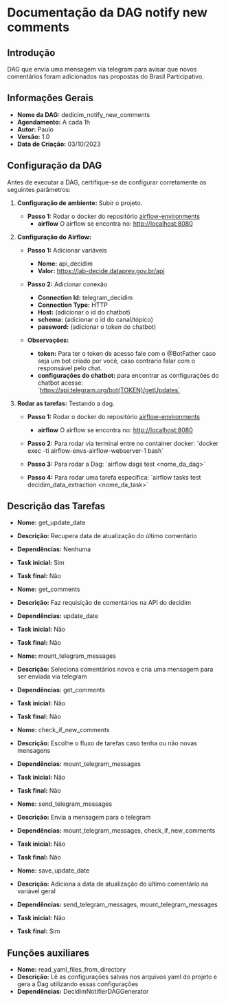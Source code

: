 # Documentação da DAG notify new comments

## Introdução

DAG que envia uma mensagem via telegram para avisar que novos comentários foram adicionados nas propostas do Brasil Participativo.

## Informações Gerais

- **Nome da DAG:** dedicim_notify_new_comments
- **Agendamento:** A cada 1h
- **Autor:** Paulo
- **Versão:** 1.0
- **Data de Criação:** 03/10/2023

## Configuração da DAG

Antes de executar a DAG, certifique-se de configurar corretamente os seguintes parâmetros:

1. **Configuração de ambiente:** Subir o projeto.
    - **Passo 1:** Rodar o docker do repositório [airflow-environments](https://gitlab.com/lappis-unb/decidimbr/airflow-envs)
        - **airflow** O airflow se encontra no: <http://localhost:8080>

2. **Configuração do Airflow:**
    - **Passo 1:** Adicionar variáveis
        - **Nome:** api_decidim
        - **Valor:** <https://lab-decide.dataprev.gov.br/api>

    - **Passo 2:** Adicionar conexão
        - **Connection Id:** telegram_decidim
        - **Connection Type:** HTTP
        - **Host:** (adicionar o id do chatbot)
        - **schema:** (adicionar o id do canal/tópico)
        - **password:** (adicionar o token do chatbot)

    - **Observações:**
        - **token:** Para ter o token de acesso fale com o @BotFather caso seja um bot criado por você, caso contrario falar com o responsável pelo chat.
        - **configurações do chatbot:** para encontrar as configurações do chatbot acesse: ´<https://api.telegram.org/bot(TOKEN)/getUpdates´>

3. **Rodar as tarefas:** Testando a dag.
    - **Passo 1:** Rodar o docker do repositório [airflow-environments](https://gitlab.com/lappis-unb/decidimbr/airflow-envs)
        - **airflow** O airflow se encontra no: <http://localhost:8080>

    - **Passo 2:** Para rodar via terminal entre no container docker: ´docker exec -ti airflow-envs-airflow-webserver-1 bash´

    - **Passo 3:** Para rodar a Dag: ´airflow dags test <nome_da_dag>´

    - **Passo 4:** Para rodar uma tarefa específica: ´airflow tasks test decidim_data_extraction <nome_da_task>´

## Descrição das Tarefas

- **Nome:** get_update_date
- **Descrição:** Recupera data de atualização do último comentário
- **Dependências:** Nenhuma
- **Task inicial:** Sim
- **Task final:** Não

- **Nome:** get_comments
- **Descrição:** Faz requisição de comentários na API do decidim
- **Dependências:** update_date
- **Task inicial:** Não
- **Task final:** Não

- **Nome:** mount_telegram_messages
- **Descrição:** Seleciona comentários novos e cria uma mensagem para ser enviada via telegram
- **Dependências:** get_comments
- **Task inicial:** Não
- **Task final:** Não

- **Nome:** check_if_new_comments
- **Descrição:** Escolhe o fluxo de tarefas caso tenha ou não novas mensagens
- **Dependências:** mount_telegram_messages
- **Task inicial:** Não
- **Task final:** Não

- **Nome:** send_telegram_messages
- **Descrição:** Envia a mensagem para o telegram
- **Dependências:** mount_telegram_messages, check_if_new_comments
- **Task inicial:** Não
- **Task final:** Não

- **Nome:** save_update_date
- **Descrição:** Adiciona a data de atualização do último comentário na variável geral
- **Dependências:** send_telegram_messages, mount_telegram_messages
- **Task inicial:** Não
- **Task final:** Sim

## Funções auxiliares

- **Nome:** read_yaml_files_from_directory
- **Descrição:** Lê as configurações salvas nos arquivos yaml do projeto e gera a Dag utilizando essas configurações
- **Dependências:** DecidimNotifierDAGGenerator
